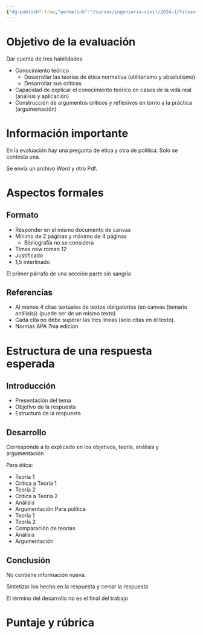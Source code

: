 ```yaml
---
{"dg-publish":true,"permalink":"/cursos/ingenieria-civil/2024-1/filosofia-para-que/unidad-ii/analisis-filosofico-filosofia-para-que/analisis-filosofico-reglas/"}
---
```


# Objetivo de la evaluación

Dar cuenta de tres habilidades

- Conocimiento teórico
	- Desarrollar las teorías de ética normativa (utilitarismo y absolutismo)
	- Desarrollar sus críticas
- Capacidad de explicar el conocimiento teórico en casos de la vida real (análisis y aplicación)
- Construcción de argumentos críticos y reflexivos en torno a la práctica (argumentación)
# Información importante

En la evaluación hay una pregunta de ética y otra de política. Solo se contesta una.

Se envía un archivo Word y otro Pdf.

# Aspectos formales
## Formato
- Responder en el mismo documento de canvas
- Mínimo de 2 páginas y máximo de 4 páginas
	- Bibliografía no se considera 
- Times new roman 12
- Justificado
- 1,5 interlinado

El primer párrafo de una sección parte sin sangría

## Referencias
- Al menos 4 citas textuales de textos obligatorios (en canvas (temario análisis)) (puede ser de un mismo texto)
- Cada cita no debe superar las tres líneas (solo citas en el texto).
- Normas APA 7ma edición
# Estructura de una respuesta esperada
## Introducción
- Presentación del tema
- Objetivo de la respuesta
- Estructura de la respuesta
## Desarrollo

Corresponde a lo explicado en los objetivos, teoría, análisis y argumentación

Para ética:

- Teoría 1
- Crítica a Teoría 1
- Teoría 2
- Crítica a Teoría 2
- Análisis
- Argumentación
Para política
- Teoría 1
- Teoría 2
- Comparación de teorías
- Análisis
- Argumentación
## Conclusión

No contiene información nueva.

Sintetizar los hecho en la respuesta y cerrar la respuesta

El término del desarrollo no es el final del trabajo

# Puntaje y rúbrica